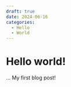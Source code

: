 ```yaml
---
draft: true 
date: 2024-06-16
categories:
  - Hello
  - World
---
```


# Hello world!
...
My first blog post!
